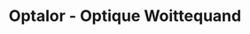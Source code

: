 ---
title: "Optalor - Optique Woittequand"
url: /bar-le-duc/optalor-optique-woittequand/
shop: opticien
---